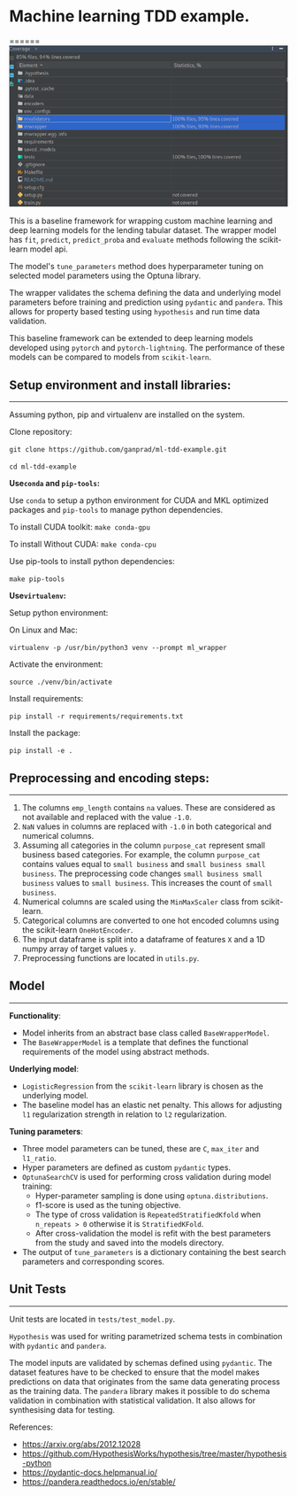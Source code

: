 # Machine learning TDD example.
======
![img.png](img.png)

This is a baseline framework for wrapping custom machine learning and deep learning models for the lending tabular
dataset. The wrapper model has `fit`, `predict`, `predict_proba` and `evaluate`
methods following the scikit-learn model api.

The model's `tune_parameters` method does hyperparameter tuning on selected model parameters using the Optuna library.

The wrapper validates the schema defining the data and underlying model parameters before training and prediction
using `pydantic` and `pandera`. This allows for property based testing using `hypothesis` and run time data validation.

This baseline framework can be extended to deep learning models developed using `pytorch` and `pytorch-lightning`. The
performance of these models can be compared to models from `scikit-learn`.

Setup environment and install libraries:
---
---
Assuming python, pip and virtualenv are installed on the system.

Clone repository:

`git clone https://github.com/ganprad/ml-tdd-example.git`

`cd ml-tdd-example`

__Use`conda` and `pip-tools`:__

Use `conda` to setup a python environment for CUDA and MKL optimized packages and `pip-tools`
to manage python dependencies.

To install CUDA toolkit: `make conda-gpu`

To install Without CUDA: `make conda-cpu`

Use pip-tools to install python dependencies:

`make pip-tools`

__Use`virtualenv`:__

Setup python environment:

On Linux and Mac:

`virtualenv -p /usr/bin/python3 venv --prompt ml_wrapper`

Activate the environment:

`source ./venv/bin/activate`

Install requirements:

`pip install -r requirements/requirements.txt`

Install the package:

`pip install -e .`


Preprocessing and encoding steps:
---
___

1. The columns `emp_length` contains `na` values. These are considered as not available and replaced with the
   value `-1.0`.
2. `NaN` values in columns are replaced with `-1.0` in both categorical and numerical columns.
3. Assuming all categories in the column `purpose_cat` represent small business based categories. For example, the
   column `purpose_cat` contains values equal to `small business`
   and `small business small business`. The preprocessing code changes `small business small business` values
   to `small business`. This increases the count of `small business`.
4. Numerical columns are scaled using the `MinMaxScaler` class from scikit-learn.
5. Categorical columns are converted to one hot encoded columns using the scikit-learn `OneHotEncoder`.
6. The input dataframe is split into a dataframe of features `X` and a 1D numpy array of target values `y`.
7. Preprocessing functions are located in `utils.py`.

Model
---
___
__Functionality__:

* Model inherits from an abstract base class called `BaseWrapperModel`.
* The `BaseWrapperModel` is a template that defines the functional requirements of the model using abstract methods.

__Underlying model__:

* `LogisticRegression` from the `scikit-learn` library is chosen as the underlying model.
* The baseline model has an elastic net penalty. This allows for adjusting `l1` regularization strength in relation
  to `l2` regularization.

__Tuning parameters__:

* Three model parameters can be tuned, these are `C`, `max_iter` and `l1_ratio`.
* Hyper parameters are defined as custom `pydantic` types.
* `OptunaSearchCV` is used for performing cross validation during model training:
    * Hyper-parameter sampling is done using `optuna.distributions`.
    * f1-score is used as the tuning objective.
    * The type of cross validation is `RepeatedStratifiedKfold` when `n_repeats > 0`
      otherwise it is `StratifiedKFold`.
    * After cross-validation the model is refit with the best parameters from the study and saved into the models
      directory.
* The output of `tune_parameters` is a dictionary containing the best search parameters and corresponding scores.

Unit Tests
---
---
Unit tests are located in `tests/test_model.py`.

`Hypothesis` was used for writing parametrized schema tests in combination with `pydantic` and `pandera`.

The model inputs are validated by schemas defined using `pydantic`. The dataset features have to be checked to ensure
that the model makes predictions on data that originates from the same data generating process as the training data.
The `pandera` library makes it possible to do schema validation in combination with statistical validation. It also
allows for synthesising data for testing.

References:

* https://arxiv.org/abs/2012.12028
* https://github.com/HypothesisWorks/hypothesis/tree/master/hypothesis-python
* https://pydantic-docs.helpmanual.io/
* https://pandera.readthedocs.io/en/stable/
